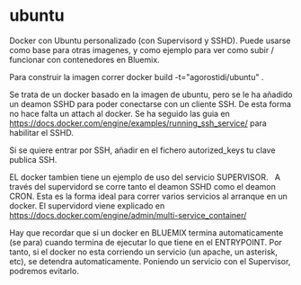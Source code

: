 # ubuntu
Docker con Ubuntu personalizado (con Supervisord y SSHD).
Puede usarse como base para otras imagenes, y como ejemplo para ver como subir / funcionar con contenedores en Bluemix.

Para construir la imagen correr docker build -t="agorostidi/ubuntu" .

Se trata de un docker basado en la imagen de ubuntu,  pero se le ha añadido un deamon SSHD para poder conectarse con un cliente SSH.  De esta forma no hace falta un attach al docker.
Se ha seguido las guia en https://docs.docker.com/engine/examples/running_ssh_service/ para habilitar el SSHD.

Si se quiere entrar por SSH, añadir en el fichero autorized_keys tu clave publica SSH.

EL docker tambien tiene un ejemplo de uso del servicio SUPERVISOR.   A través del supervidord se corre tanto el deamon SSHD como el deamon CRON.  Esta es la forma ideal para correr varios servicios al arranque en un docker.
El supervidord viene explicado en https://docs.docker.com/engine/admin/multi-service_container/

Hay que recordar que si un docker en BLUEMIX termina automaticamente (se para) cuando termina de ejecutar lo que tiene en el ENTRYPOINT.  Por tanto, si el docker no esta corriendo un servicio (un apache, un asterisk, etc), se detendra automaticamente. Poniendo un servicio con el Supervisor, podremos evitarlo.
